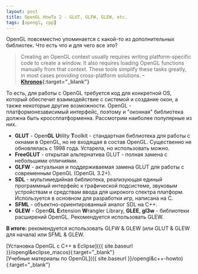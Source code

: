 ```yaml
---
layout: post 
title: OpenGL HowTo 2 - GLUT, GLFW, GLEW, etc.
tags: [opengl, cpp]
---
```


OpenGL повсеместно упоминается с какой-то из дополнительных библиотек. Что есть что и для чего все это?

<!--more-->

>Creating an OpenGL context usually requires writing platform-specific code to create a window. It also requires loading OpenGL functions manually from that context. These tools simplify these tasks greatly, in most cases providing cross-platform solutions. **-[Khronos](https://www.khronos.org/opengl/wiki/Related_toolkits_and_APIs){:target="_blank"}**

То есть, для работы с OpenGL требуется код для конкретной OS, который обеспечит взаимодействие с системой и создание окон, а также некоторые другие возможности. OpenGL - платформонезависимый интерфейс, поэтому и "оконная" библиотека должна быть кроссплатформенна. Рассмотрим наиболее популярные из них.

* **GLUT** - Open**GL** **U**tility **T**oolkit - стандартная библиотека для работы с окнами в OpenGL, но не входящая в состав OpenGL. Существенно не обновлялась с 1998 года. Устарела, но использовать можно. 
* **FreeGLUT** - открытая альтернатива GLUT - полная замена с небольшими отличиями.
* **GLFW** - актуальная и поддерживаемая замена GLUT для работы с современным OpenGL (OpenGL 3.2+).
* **SDL** - мультимедийная библиотека, реализующая единый программный интерфейс к графической подсистеме, звуковым устройствам и средствам ввода для широкого спектра платформ. Используется в основном для разработки игр, написана на C. 
* **SFML** - объектно-ориентированный аналог SDL на C++.
* **GLEW** - Open**GL** **E**xtension **W**rangler Library, **GLEE**, **gl3w** - библиотеки расширений OpenGL. Рекомендуется использовать GLEW.

**В итоге:** рекомендуется использовать GLFW & GLEW (или GLUT & GLEW для начала) или SFML & GLEW.

[Установка OpenGL с C++ в Eclipse]({{ site.baseurl }}/opengl&eclipse_macos){:target="_blank"}<br/>
[Учебные материалы по OpenGL]({{ site.baseurl }}/opengl&c++-howto){:target="_blank"}
